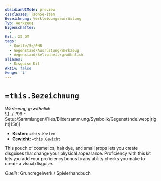 ```yaml
---
obsidianUIMode: preview
cssclasses: json5e-item
Bezeichnung: Verkleidungsausrüstung
Typ: Werkzeug
Eigenschaften:
  - 
Kst.: 25 GM
tags:
  - Quelle/5e/PHB
  - Gegenstand/Ausrüstung/Werkzeug
  - Gegenstand/Seltenheit/gewöhnlich
aliases:
  - Disguise Kit
Aktiv: false
Menge: "1"
---
```

# `=this.Bezeichnung`
*Werkzeug, gewöhnlich*   
![[../../99 - Setup/Sammlungen/Files/Bildersammlung/Symbolik/Gegenstände.webp|right|150]]

- **Kosten**: `=this.Kosten`
- **Gewicht:** `=this.Gewicht`

This pouch of cosmetics, hair dye, and small props lets you create disguises that change your physical appearance. Proficiency with this kit lets you add your proficiency bonus to any ability checks you make to create a visual disguise.

*Quelle:* Grundregelwerk / Spielerhandbuch